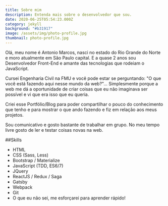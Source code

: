```yaml
---
title: Sobre mim
description: Entenda mais sobre o desenvolvedor que sou.
date: 2020-06-25T05:54:23.000Z
category: jekyll
background: "#b31917"
image: /assets/img/photo-profile.jpg
thumbnail: photo-profile.jpg
---
```

Olá, meu nome é Antonio Marcos, nasci no estado do Rio Grande do Norte e moro atualmente em São Paulo capital. E a quase 2 anos sou Desenvolvedor Front-End e amante das tecnologias que rodeiam o JavaScript.

Cursei Engenharia Civil na FMU e você pode estar se perguntando: "O que você está fazendo aqui nesse mundo da web?"... Simplesmente porque a web me dá a oportunidade de criar coisas que eu não imaginava ser possível e vi que era isso que eu queria. 

Criei esse Portfólio/Blog para poder compartilhar o pouco do conhecimento que tenho e para mostrar o que ando fazendo e fiz em relação aos meus projetos. 

Sou comunicativo e gosto bastante de trabalhar em grupo. No meu tempo livre gosto de ler e testar coisas novas na web.

##Skills

* HTML
* CSS (Sass, Less)
* Bootstrap / Materialize
* JavaScript (TDD, ES6/7)
* JQuery
* ReactJS / Redux / Saga
* Gatsby
* Webpack
* Git
* O que eu não sei, me esforçarei para aprender rápido!
